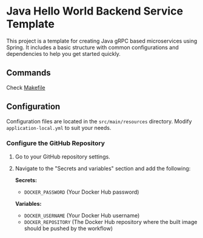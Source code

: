 # Java Hello World Backend Service Template

This project is a template for creating Java gRPC based microservices using Spring. It includes a basic structure with common configurations and dependencies to help you get started quickly.

## Commands

Check [Makefile](Makefile)

## Configuration

Configuration files are located in the `src/main/resources` directory. Modify `application-local.yml` to suit your needs.

### Configure the GitHub Repository

1. Go to your GitHub repository settings.
2. Navigate to the "Secrets and variables" section and add the following:

   **Secrets:**

   - `DOCKER_PASSWORD` (Your Docker Hub password)

   **Variables:**

   - `DOCKER_USERNAME` (Your Docker Hub username)
   - `DOCKER_REPOSITORY` (The Docker Hub repository where the built image should be pushed by the workflow)
